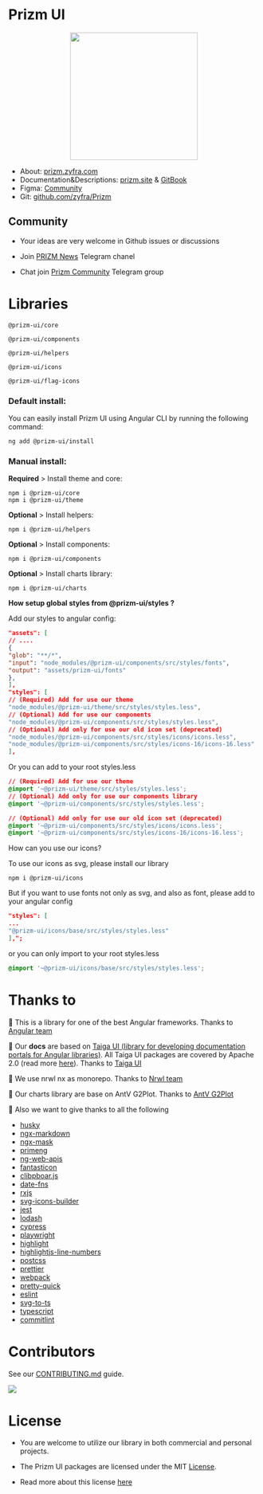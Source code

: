 # Prizm UI

<div id="header" align="center">
  <img src="https://media1.giphy.com/media/v1.Y2lkPTc5MGI3NjExand3eG8wMmVidjNrZmNoeWpwcDJlcmlkNW5hMTN4YTlpODc0bjc2aCZlcD12MV9pbnRlcm5hbF9naWZfYnlfaWQmY3Q9Zw/9tUN2jZS0mQkdR0AEl/giphy.gif" width="256"/>
</div>

- About: [prizm.zyfra.com](http://prizm.zyfra.com/)
- Documentation&Descriptions: [prizm.site](http://prizm.site/) & [GitBook](https://prizmds.gitbook.io/documentation)
- Figma: [Community](https://www.figma.com/community/file/1156311020501452261/prizm-omponent-base-5-0)
- Git: [github.com/zyfra/Prizm](https://github.com/zyfra/Prizm)

## Community

- Your ideas are very welcome in Github issues or discussions

- Join [PRIZM News](https://t.me/prizmdesign) Telegram chanel 

- Chat join [Prizm Community](https://t.me/prizmcom) Telegram group

# Libraries

```
@prizm-ui/core

@prizm-ui/components

@prizm-ui/helpers

@prizm-ui/icons

@prizm-ui/flag-icons
```

### Default install:

You can easily install Prizm UI using Angular CLI by running the following command:

`ng add @prizm-ui/install`

### Manual install:

**Required** > Install theme and core:

```
npm i @prizm-ui/core
npm i @prizm-ui/theme
```

**Optional** > Install helpers:

```
npm i @prizm-ui/helpers
```

**Optional** > Install components:

```
npm i @prizm-ui/components
```

**Optional** > Install charts library:

```
npm i @prizm-ui/charts
```

**How setup global styles from @prizm-ui/styles ?**

Add our styles to angular config:

```json
"assets": [
// ....
{
"glob": "**/*",
"input": "node_modules/@prizm-ui/components/src/styles/fonts",
"output": "assets/prizm-ui/fonts"
},
],
"styles": [
// (Required) Add for use our theme
"node_modules/@prizm-ui/theme/src/styles/styles.less",
// (Optional) Add for use our components
"node_modules/@prizm-ui/components/src/styles/styles.less",
// (Optional) Add only for use our old icon set (deprecated)
"node_modules/@prizm-ui/components/src/styles/icons/icons.less",
"node_modules/@prizm-ui/components/src/styles/icons-16/icons-16.less"
],
```

Or you can add to your root styles.less

```css
// (Required) Add for use our theme
@import '~@prizm-ui/theme/src/styles/styles.less';
// (Optional) Add only for use our components library
@import '~@prizm-ui/components/src/styles/styles.less';

// (Optional) Add only for use our old icon set (deprecated)
@import '~@prizm-ui/components/src/styles/icons/icons.less';
@import '~@prizm-ui/components/src/styles/icons-16/icons-16.less';
```

How can you use our icons?

To use our icons as svg, please install our library

```
npm i @prizm-ui/icons
```

But if you want to use fonts not only as svg, and also as font, please add to your angular config

```json
"styles": [
...
"@prizm-ui/icons/base/src/styles/styles.less"
],";
```

or you can only import to your root styles.less

```css
@import '~@prizm-ui/icons/base/src/styles/styles.less';
```

# Thanks to

🔹 This is a library for one of the best Angular frameworks. Thanks to [Angular team](https://github.com/angular)

🔹 Our **docs** are based on [Taiga UI (library for developing documentation portals for Angular libraries)](https://github.com/taiga-family/taiga-ui/blob/main/projects/addon-doc/README.md). All Taiga UI packages are covered by Apache 2.0 (read more [here](https://github.com/taiga-family/taiga-ui/blob/main/LICENSE)). Thanks to [Taiga UI](https://github.com/taiga-family/taiga-ui)

🔹 We use nrwl nx as monorepo. Thanks to [Nrwl team](https://github.com/nrwl)

🔹 Our charts library are base on AntV G2Plot. Thanks to [AntV G2Plot](https://github.com/antvis/G2Plot)

🔹 Also we want to give thanks to all the following

- [husky](https://github.com/typicode/husky)
- [ngx-markdown](https://github.com/jfcere/ngx-markdown)
- [ngx-mask](https://github.com/JsDaddy/ngx-mask)
- [primeng](https://github.com/primefaces/primeng)
- [ng-web-apis](https://www.npmjs.com/package/@ng-web-apis/common)
- [fantasticon](https://github.com/tancredi/fantasticon)
- [clibpboar.js](https://github.com/zenorocha/clipboard.js)
- [date-fns](https://github.com/date-fns/date-fns)
- [rxjs](https://github.com/ReactiveX/rxjs)
- [svg-icons-builder](https://github.com/angular-extensions/svg-icons-builder)
- [jest](https://github.com/facebook/jest)
- [lodash](https://github.com/lodash/lodash)
- [cypress](https://github.com/cypress-io/cypress)
- [playwright](https://github.com/microsoft/playwright)
- [highlight](https://github.com/highlightjs/highlight.js/)
- [highlightjs-line-numbers](https://github.com/wcoder/highlightjs-line-numbers.js/)
- [postcss](https://github.com/postcss/postcss)
- [prettier](https://github.com/prettier/prettier)
- [webpack](https://github.com/webpack/webpack)
- [pretty-quick](https://github.com/azz/pretty-quick)
- [eslint](https://github.com/eslint/eslint)
- [svg-to-ts](https://github.com/kreuzerk/svg-to-ts)
- [typescript](https://github.com/microsoft/TypeScript)
- [commitlint](https://github.com/conventional-changelog/commitlint)


# Contributors

See our [CONTRIBUTING.md](/CONTRIBUTING.md) guide.

<a href="https://github.com/zyfra/Prizm/graphs/contributors">
  <img src="https://contrib.rocks/image?repo=zyfra/Prizm" />
</a>


# License

- You are welcome to utilize our library in both commercial and personal projects.

- The Prizm UI packages are licensed under the MIT [License](https://github.com/zyfra/Prizm/blob/main/LICENSE).

- Read more about this license [here](https://opensource.org/license/mit/)
